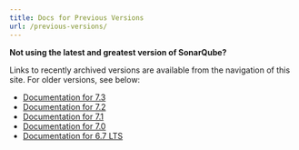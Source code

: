 ```yaml
---
title: Docs for Previous Versions
url: /previous-versions/
---
```


**Not using the latest and greatest version of SonarQube?**

Links to recently archived versions are available from the navigation of this site. For older versions, see below:

* [Documentation for 7.3](https://docs.sonarqube.org/display/SONARQUBE73)
* [Documentation for 7.2](https://docs.sonarqube.org/display/SONARQUBE72)
* [Documentation for 7.1](https://docs.sonarqube.org/display/SONARqube71)
* [Documentation for 7.0](https://docs.sonarqube.org/display/SONARQUBE70)
* [Documentation for 6.7 LTS](https://docs.sonarqube.org/display/SONARQUBE67)
